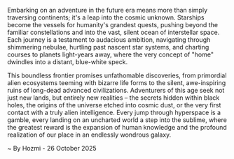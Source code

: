 
Embarking on an adventure in the future era means more than simply traversing continents; it's a leap into the cosmic unknown. Starships become the vessels for humanity's grandest quests, pushing beyond the familiar constellations and into the vast, silent ocean of interstellar space. Each journey is a testament to audacious ambition, navigating through shimmering nebulae, hurtling past nascent star systems, and charting courses to planets light-years away, where the very concept of "home" dwindles into a distant, blue-white speck.

This boundless frontier promises unfathomable discoveries, from primordial alien ecosystems teeming with bizarre life forms to the silent, awe-inspiring ruins of long-dead advanced civilizations. Adventurers of this age seek not just new lands, but entirely new realities – the secrets hidden within black holes, the origins of the universe etched into cosmic dust, or the very first contact with a truly alien intelligence. Every jump through hyperspace is a gamble, every landing on an uncharted world a step into the sublime, where the greatest reward is the expansion of human knowledge and the profound realization of our place in an endlessly wondrous galaxy.

~ By Hozmi - 26 October 2025
